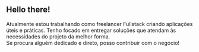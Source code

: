 ## Hello there!
  Atualmente estou trabalhando como freelancer Fullstack criando aplicações úteis e práticas. Tenho focado em entregar soluções que atendam às necessidades do projeto da melhor forma. <br>
  Se procura alguém dedicado e direto, posso contribuir com o negócio!
<!--
**darkie-dk/darkie-dk** is a ✨ _special_ ✨ repository because its `README.md` (this file) appears on your GitHub profile.

Here are some ideas to get you started:

- 🔭 I’m currently working on ...
- 🌱 I’m currently learning ...
- 👯 I’m looking to collaborate on ...
- 🤔 I’m looking for help with ...
- 💬 Ask me about ...
- 📫 How to reach me: ...
- 😄 Pronouns: ...
- ⚡ Fun fact: ...
-->
